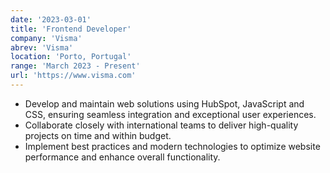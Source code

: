 ```yaml
---
date: '2023-03-01'
title: 'Frontend Developer'
company: 'Visma'
abrev: 'Visma'
location: 'Porto, Portugal'
range: 'March 2023 - Present'
url: 'https://www.visma.com'
---
```


- Develop and maintain web solutions using HubSpot, JavaScript and CSS, ensuring seamless integration and exceptional user experiences.
- Collaborate closely with international teams to deliver high-quality projects on time and within budget.
- Implement best practices and modern technologies to optimize website performance and enhance overall functionality.
